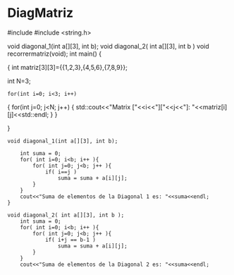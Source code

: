 # DiagMatriz

#include <iostream>
#include <string.h>

void diagonal_1(int a[][3], int b);
 void diagonal_2( int a[][3], int b )
void recorrermatriz(void);
int main()
{



{
int matriz[3][3]={{1,2,3},{4,5,6},{7,8,9}};

int N=3;

    for(int i=0; i<3; i++)
{
    for(int j=0; j<N; j++)
    {
        std::cout<<"Matrix ["<<i<<"]["<<j<<"]: "<<matriz[i][j]<<std::endl;
    }
}

}

    void diagonal_1(int a[][3], int b);

        int suma = 0;
        for( int i=0; i<b; i++ ){
            for( int j=0; j<b; j++ ){
                if( i==j )
                    suma = suma + a[i][j];
            }
        }
        cout<<"Suma de elementos de la Diagonal 1 es: "<<suma<<endl;
    }

    void diagonal_2( int a[][3], int b );
        int suma = 0;
        for( int i=0; i<b; i++ ){
            for( int j=0; j<b; j++ ){
                if( i+j == b-1 )
                    suma = suma + a[i][j];
            }
        }
        cout<<"Suma de elementos de la Diagonal 2 es: "<<suma<<endl;
